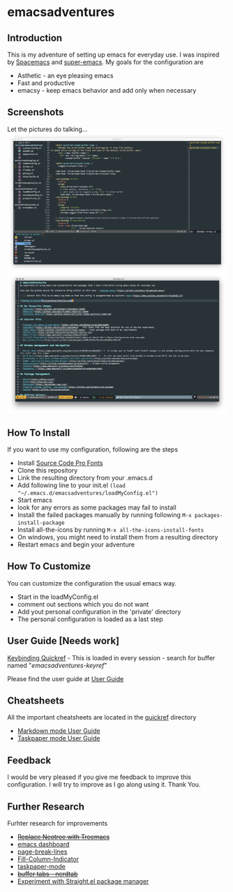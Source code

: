 emacsadventures
===============

Introduction
------------

This is my adventure of setting up emacs for everyday use. I was inspired by [Spacemacs](https://github.com/syl20bnr/spacemacs) and [super-emacs](https://github.com/myTerminal/super-emacs).
My goals for the configuration are
* Asthetic - an eye pleasing emacs
* Fast and productive
* emacsy - keep emacs behavior and add only when necessary

Screenshots
-----------

Let the pictures do talking...
![Config In Action](/screenshots/InAction.png)
![With Spaceline](/screenshots/WithSpaceLine.png)

How To Install
--------------
If you want to use my configuration, following are the steps
* Install [Source Code Pro Fonts](https://github.com/adobe-fonts/source-code-pro/)
* Clone this repository
* Link the resulting directory from your .emacs.d
* Add following line to your init.el
`(load "~/.emacs.d/emacsadventures/loadMyConfig.el")`
* Start emacs
* look for any errors as some packages may fail to install
* Install the failed packages manually by running following
`M-x packages-install-package`
* Install all-the-icons by running
`M-x all-the-icons-install-fonts`
* On windows, you might need to install them from a resulting directory
* Restart emacs and begin your adventure

How To Customize
----------------
You can customize the configuration the usual emacs way.
* Start in the loadMyConfig.el
* comment out sections which you do not want
* Add yout personal configuration in the 'private' directory
* The personal configuration is loaded as a last step


User Guide [Needs work]
-------------
[Keybinding Quickref](/keybindings.md) - This is loaded in every session - search for buffer named "*emacsadventures-keyref*"

Please find the user guide at [User Guide](/userguide.md)

Cheatsheets
-----------
All the important cheatsheets are located in the [quickref](/quickref) directory
* [Markdown mode User Guide](https://jblevins.org/projects/markdown-mode/)
* [Taskpaper mode User Guide](https://github.com/saf-dmitry/taskpaper-mode)

Feedback
--------
I would be very pleased if you give me feedback to improve this configuration. I will try to improve as I go along using it.
Thank You.

Further Research
-----------------
Furhter research for improvements
* ~~[Replace Neotree with Treemacs](https://github.com/Alexander-Miller/treemacs)~~
* [emacs dashboard](https://github.com/rakanalh/emacs-dashboard)
* [page-break-lines](https://github.com/purcell/page-break-lines)
* [Fill-Column-Indicator](https://github.com/alpaker/Fill-Column-Indicator)
* [taskpaper-mode](https://github.com/saf-dmitry/taskpaper-mode)
* ~~[buffer tabs - nerdtab](https://github.com/casouri/nerdtab)~~
* [Experiment with Straight.el package manager](https://github.com/raxod502/straight.el)
